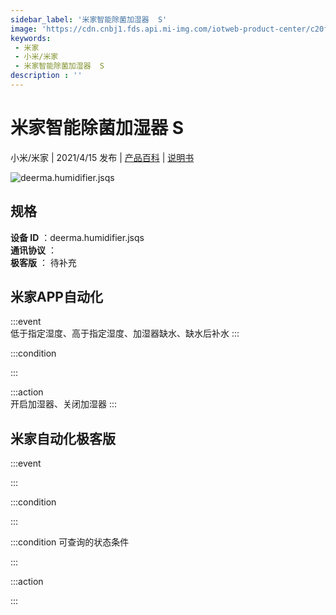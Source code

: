 ```yaml
---
sidebar_label: '米家智能除菌加湿器  S'
image: 'https://cdn.cnbj1.fds.api.mi-img.com/iotweb-product-center/c20f8089042fe5725de0c85bac5f76cd_2991-1.png?GalaxyAccessKeyId=AKVGLQWBOVIRQ3XLEW&Expires=9223372036854775807&Signature=stR7QQLyM30wMBBIGo1/COSEzLk='
keywords: 
 - 米家
 - 小米/米家
 - 米家智能除菌加湿器  S
description : ''
---
```

# 米家智能除菌加湿器  S

小米/米家 | 2021/4/15 发布 | [产品百科](https://home.mi.com/webapp/content/baike/product/index.html?model=deerma.humidifier.jsqs/) | [说明书](https://home.mi.com/views/introduction.html?model=deerma.humidifier.jsqs&region=cn)

![deerma.humidifier.jsqs](https://cdn.cnbj1.fds.api.mi-img.com/iotweb-product-center/c20f8089042fe5725de0c85bac5f76cd_2991-1.png?GalaxyAccessKeyId=AKVGLQWBOVIRQ3XLEW&Expires=9223372036854775807&Signature=stR7QQLyM30wMBBIGo1/COSEzLk=)

## 规格  
> 
**设备 ID** ：deerma.humidifier.jsqs  
**通讯协议** ：  
**极客版**  ： 待补充 


## 米家APP自动化  

:::event  
低于指定湿度、高于指定湿度、加湿器缺水、缺水后补水
:::

:::condition  

:::

:::action   
开启加湿器、关闭加湿器
:::

## 米家自动化极客版  

:::event  

:::

:::condition  

:::

:::condition 可查询的状态条件  

:::

:::action  

:::

        
